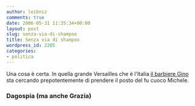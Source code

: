 ```yaml
---
author: leibniz
comments: true
date: 2006-05-31 11:35:34+00:00
layout: post
slug: senza-via-di-shampoo
title: Senza via di shampoo
wordpress_id: 2205
categories:
- politica
---
```


Una cosa è certa. In quella grande Versailles che è l'Italia [il barbiere Gino](http://www.blognews.it/click/-2,167694/) sta cercando prepotentemente di prendere il posto del fu cuoco Michele.


### Dagospia (ma anche Grazia)
